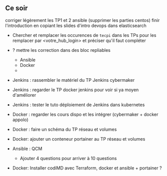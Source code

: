 








## Ce soir

corriger légèrement les TP1 et 2 ansible (supprimer les parties centos)
finir l'introduction en copiant les slides d'intro devops dans elasticsearch


- Chercher et remplacer les occurences de `tecpi` dans les TPs pour les remplacer par <votre_hub_login> et préciser qu'il faut compléter


- ? mettre les correction dans des bloc repliables
  - Ansible
  - Docker
  - 


- Jenkins : rassembler le matériel du TP Jenkins cybermaker
- Jenkins : regarder le TP docker jenkins pour voir si ya moyen d'améliorer
- Jenkins : tester le tuto déploiement de Jenkins dans kubernetes

- Docker : regarder les cours dispo et les intégrer (cybermaker + docker appolo)

- Docker : faire un schéma du TP réseau et volumes
- Docker: ajouter un conteneur portainer au TP réseau et volumes


- Ansible : QCM
  <!-- - V Copier la page -->
  - Ajouter 4 questions pour arriver à 10 questions

<!-- - V Docker: QCM -->

- Docker: Installer codiMD avec Terraform, docker et ansible + portainer ?

<!-- - Intro : ajouter une présentation de moi -->
